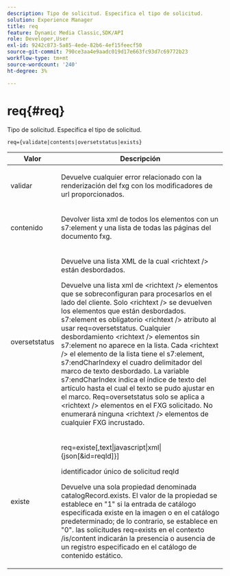 ```yaml
---
description: Tipo de solicitud. Especifica el tipo de solicitud.
solution: Experience Manager
title: req
feature: Dynamic Media Classic,SDK/API
role: Developer,User
exl-id: 9242c873-5a85-4ede-82b6-4ef15feecf50
source-git-commit: 790ce3aa4e9aadc019d17e663fc93d7c69772b23
workflow-type: tm+mt
source-wordcount: '240'
ht-degree: 3%

---
```


# req{#req}

Tipo de solicitud. Especifica el tipo de solicitud.

`req={validate|contents|oversetstatus|exists}`

<table id="table_F39239E5244746DB9F253BB0D5E85D54"> 
 <thead> 
  <tr> 
   <th colname="col1" class="entry"> Valor </th> 
   <th colname="col2" class="entry"> Descripción </th> 
  </tr> 
 </thead>
 <tbody> 
  <tr> 
   <td colname="col1"> <p> <span class="codeph"> validar</span> </p> </td> 
   <td colname="col2"> <p> Devuelve cualquier error relacionado con la renderización del fxg con los modificadores de url proporcionados. </p> </td> 
  </tr> 
  <tr> 
   <td colname="col1"> <p> <span class="codeph"> contenido</span> </p> </td> 
   <td colname="col2"> <p> Devolver lista xml de todos los elementos con un <span class="codeph"> s7:element</span> y una lista de todas las páginas del documento fxg. </p> </td> 
  </tr> 
  <tr> 
   <td colname="col1"> <p> <span class="codeph"> oversetstatus</span> </p> </td> 
   <td colname="col2"> <p>Devuelve una lista XML de la cual <span class="codeph"> &lt;richtext /&gt;</span> están desbordados. </p> <p>Devuelve una lista xml de <span class="+ topic/ph pr-d/codeph codeph"> &lt;richtext /&gt;</span> elementos que se sobreconfiguran para procesarlos en el lado del cliente. Solo <span class="+ topic/ph pr-d/codeph codeph"> &lt;richtext /&gt;</span> se devuelven los elementos que están desbordados. <span class="+ topic/ph pr-d/codeph codeph"> s7:element</span> es obligatorio <span class="+ topic/ph pr-d/codeph codeph"> &lt;richtext /&gt;</span> atributo al usar <span class="+ topic/ph pr-d/codeph codeph"> req=oversetstatus</span>. Cualquier desbordamiento <span class="+ topic/ph pr-d/codeph codeph"> &lt;richtext /&gt;</span> elementos sin <span class="+ topic/ph pr-d/codeph codeph"> s7:element</span> no aparece en la lista. Cada <span class="+ topic/ph pr-d/codeph codeph"> &lt;richtext /&gt;</span> el elemento de la lista tiene el <span class="+ topic/ph pr-d/codeph codeph"> s7:element</span>, <span class="+ topic/ph pr-d/codeph codeph"> s7:endCharIndex</span>y el cuadro delimitador del marco de texto desbordado. La variable <span class="+ topic/ph pr-d/codeph codeph"> s7:endCharIndex</span> indica el índice de texto del artículo hasta el cual el texto se pudo ajustar en el marco. <span class="+ topic/ph pr-d/codeph codeph"> Req=oversetstatus</span> solo se aplica a <span class="+ topic/ph pr-d/codeph codeph"> &lt;richtext /&gt;</span> elementos en el FXG solicitado. No enumerará ninguna <span class="+ topic/ph pr-d/codeph codeph"> &lt;richtext /&gt;</span> elementos de cualquier FXG incrustado. </p> </td> 
  </tr> 
  <tr> 
   <td colname="col1"> <p> <span class="codeph"> existe</span> </p> </td> 
   <td colname="col2"> <p> <span class="codeph"> req=existe[,text|javascript|xml|{json[&amp;id=reqId]}]</span> </p> <p>identificador único de solicitud reqId </p> <p>Devuelve una sola propiedad denominada catalogRecord.exists. El valor de la propiedad se establece en "1" si la entrada de catálogo especificada existe en la imagen o en el catálogo predeterminado; de lo contrario, se establece en "0". las solicitudes req=exists en el contexto /is/content indicarán la presencia o ausencia de un registro especificado en el catálogo de contenido estático. </p> </td> 
  </tr> 
 </tbody> 
</table>
